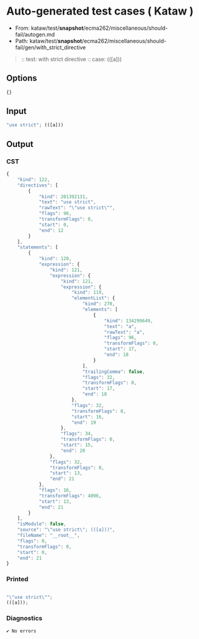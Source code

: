 # Auto-generated test cases ( Kataw )
- From: kataw/test/__snapshot__/ecma262/miscellaneous/should-fail/autogen.md
- Path: kataw/test/__snapshot__/ecma262/miscellaneous/should-fail/gen/with_strict_directive
> :: test: with strict directive
> :: case: (([a]))
## Options

`````js
{}
`````
## Input

`````js
"use strict"; (([a]))
`````
## Output

### CST

```javascript
{
    "kind": 122,
    "directives": [
        {
            "kind": 201392131,
            "text": "use strict",
            "rawText": "\"use strict\"",
            "flags": 96,
            "transformFlags": 0,
            "start": 0,
            "end": 12
        }
    ],
    "statements": [
        {
            "kind": 120,
            "expression": {
                "kind": 121,
                "expression": {
                    "kind": 121,
                    "expression": {
                        "kind": 119,
                        "elementList": {
                            "kind": 270,
                            "elements": [
                                {
                                    "kind": 134299649,
                                    "text": "a",
                                    "rawText": "a",
                                    "flags": 96,
                                    "transformFlags": 0,
                                    "start": 17,
                                    "end": 18
                                }
                            ],
                            "trailingComma": false,
                            "flags": 32,
                            "transformFlags": 0,
                            "start": 17,
                            "end": 18
                        },
                        "flags": 32,
                        "transformFlags": 8,
                        "start": 16,
                        "end": 19
                    },
                    "flags": 34,
                    "transformFlags": 0,
                    "start": 15,
                    "end": 20
                },
                "flags": 32,
                "transformFlags": 0,
                "start": 13,
                "end": 21
            },
            "flags": 16,
            "transformFlags": 4096,
            "start": 13,
            "end": 21
        }
    ],
    "isModule": false,
    "source": "\"use strict\"; (([a]))",
    "fileName": "__root__",
    "flags": 0,
    "transformFlags": 0,
    "start": 0,
    "end": 21
}
```

### Printed

```javascript

"\"use strict\"";
(([a]));
```

### Diagnostics

```javascript
✔ No errors
```


